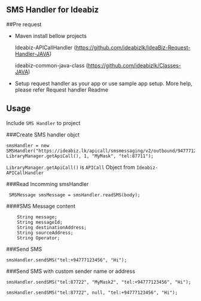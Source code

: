 ## SMS Handler for Ideabiz

##Pre request
* Maven install bellow projects

	Ideabiz-APICallHandler (https://github.com/ideabizlk/IdeaBiz-Request-Handler-JAVA)
	
	ideabiz-common-java-class (https://github.com/ideabizlk/Classes-JAVA)
	
* Setup request handler as your app or use sample app setup. More help, please refer Request handler Readme

## Usage
Include `SMS Handler` to project

###Create SMS handler objct 
```
smsHandler = new SMSHandler("https://ideabiz.lk/apicall/smsmessaging/v2/outbound/94777123456/requests", LibraryManager.getApiCall(), 1, "MyMask", "tel:87711");
```

`LibraryManager.getApiCall()` is `APICall` Object from `Ideabiz-APICallHandler`

###Read Incomming smsHandler
```
 SMSMessage smsMessage = smsHandler.readSMS(body);
```

####SMS Message content
```
    String message;
    String messageId;
    String destinationAddress;
    String sourceAddress;
    String Operator;
```

###Send SMS

```
smsHandler.sendSMS("tel:+94777123456", "Hi");
```

###Send SMS with custom sender name or address

```
smsHandler.sendSMS("tel:87722", "MyMask2", "tel:+94777123456", "Hi");

smsHandler.sendSMS("tel:87722", null, "tel:+94777123456", "Hi");
```


